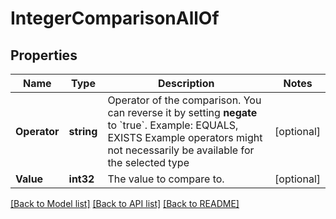 # IntegerComparisonAllOf

## Properties

Name | Type | Description | Notes
------------ | ------------- | ------------- | -------------
**Operator** | **string** | Operator of the comparison.   You can reverse it by setting **negate** to &#x60;true&#x60;.   Example: EQUALS, EXISTS   Example operators might not necessarily be available for the selected type | [optional] 
**Value** | **int32** | The value to compare to. | [optional] 

[[Back to Model list]](../README.md#documentation-for-models) [[Back to API list]](../README.md#documentation-for-api-endpoints) [[Back to README]](../README.md)


